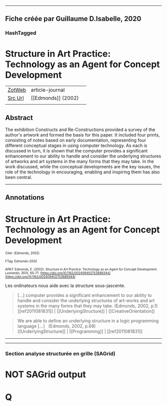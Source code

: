 
----
Fiche créée par Guillaume D.Isabelle, 2020 
---- 

### HashTagged 





# Structure in Art Practice: Technology as an Agent for Concept Development



|       |       |       |
|  ---  |  ---  |  ---  |
|   [ZotWeb](http://zotero.org/users/180474/items/DUKGPCZM)    | article-journal      |       |
|   [Src Url](https://doi.org/10.1162/002409402753689344)    |  [[Edmonds]] (2002)     |       |
|       |       |       |


## Abstract

The exhibition Constructs and Re-Constructions provided a survey of the author's artwork and formed the basis for this paper. It included four prints, consisting of notes based on early documentation, representing four different conceptual stages in using computer technology. As each is discussed in turn, it is shown that the computer provides a significant enhancement to our ability to handle and consider the underlying structures of artworks and art systems in the many forms that they may take. In the work discussed, while the conceptual developments are the key issues, the role of the technology in encouraging, enabling and inspiring them has also been central.

----

## Annotations

Structure in Art Practice: Technology as an Agent for Concept Development
=========================================================================



<font size=-3>Citer: (Edmonds, 2002)

FTag: Edmonds-2002

APA7: Edmonds, E. (2002). Structure in Art Practice: Technology as an Agent for Concept Development. _Leonardo_, _35_(1), 65–71. [https://doi.org/10.1162/002409402753689344](https://doi.org/10.1162/002409402753689344)</font>



Les ordinateurs nous aide avec la structure sous-jascente.

> [...] computer provides a significant enhancement to our ability to handle and consider the underlying structures of art-works and art systems in the many forms that they may take. (Edmonds, 2002, p.1)  
[[ref2011081831]] | [[UnderlyingStructure]] | [[CreativeOrientation]] 





>We are able to define an underlying structure in a logic programming language [...]   (Edmonds, 2002, p.68)  
[[UnderlyingStructure]] | [[Programming]] | [[ref2011081831]] 








----

----



### Section analyse structurée en grille (SAGrid)


# NOT SAGrid output

# Q


